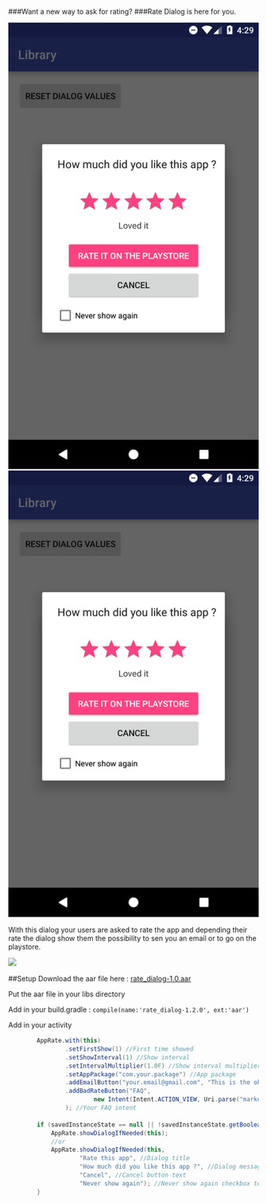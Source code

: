 ###Want a new way to ask for rating?
###Rate Dialog is here for you.

![](screenshot_1.png)
![](screenshot_1.png)

With this dialog your users are asked to rate the app and depending their rate the dialog show them the possibility to sen you an email or to go on the playstore.

![](https://s31.postimg.org/8d3vqcepn/ezgif_458605017.gif)

##Setup
Download the aar file here : [rate_dialog-1.0.aar](https://github.com/SylvainLagache/rate-dialog/blob/master/RateDialog/export/rate_dialog-1.1.0.aar)

Put the aar file in your libs directory

Add in your build.gradle : `compile(name:'rate_dialog-1.2.0', ext:'aar')`

Add in your activity
```java
        AppRate.with(this)
                .setFirstShow(1) //First time showed
                .setShowInterval(1) //Show interval
                .setIntervalMultiplier(1.0F) //Show interval multiplier
                .setAppPackage("com.your.package") //App package
                .addEmailButton("your.email@gmail.com", "This is the object") //Add an email button
                .addBadRateButton("FAQ",
                        new Intent(Intent.ACTION_VIEW, Uri.parse("market://details?id=" + "com.lagache.sylvain.xhomebar"))
                ); //Your FAQ intent

        if (savedInstanceState == null || !savedInstanceState.getBoolean(ARG_ALREADY_STARTED)) {
            AppRate.showDialogIfNeeded(this);
            //or
            AppRate.showDialogIfNeeded(this,
                    "Rate this app", //Dialog title
                    "How much did you like this app ?", //Dialog message
                    "Cancel", //Cancel button text
                    "Never show again"); //Never show again checkbox text
        }
```
